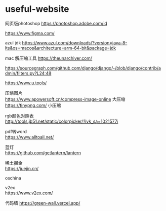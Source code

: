 # useful-website

网页版photoshop https://photoshop.adobe.com/id   

https://www.figma.com/    

azul jdk
https://www.azul.com/downloads/?version=java-8-lts&os=macos&architecture=arm-64-bit&package=jdk  

mac 解压缩工具
https://theunarchiver.com/    

https://sourcegraph.com/github.com/django/django/-/blob/django/contrib/admin/filters.py?L24:48

https://www.u.tools/ 

压缩图片    
https://www.apowersoft.cn/compress-image-online 大压缩     
https://tinypng.com/ 小压缩   

rgb颜色对照表    
http://tools.jb51.net/static/colorpicker/?ivk_sa=1021577i    

pdf转word      
https://www.alltoall.net/      

蓝灯      
https://github.com/getlantern/lantern    

稀土掘金   
https://juejin.cn/    

oschina    

v2ex      
https://www.v2ex.com/    

代码墙 
https://green-wall.vercel.app/    
